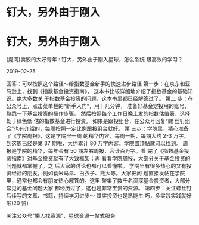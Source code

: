 # 钉大，另外由于刚入

# 钉大，另外由于刚入

(提问)卖胶的大好青年 : 钉大，另外由于刚入星球，怎么系统 跟高效的学习？

2019-02-25

回答：可以按照这个路径～给指数基金新手的快速进步路径 第一步：在京东和亚马逊上，找到《指数基金投资指南》， 这本书比较详细地介绍了指数基金的基础知识。绝大多数关 于指数基金投资的问题，这本书里都已经解答过了。 第二 步：在公众号上，点击菜单栏的“新手入门”，用十几分钟， 准备好基金定投用的账号，熟悉一下基金投资的操作步骤。 然后按照每个工作日晚上发的指数估值表，选择处于绿色低 估的指数基金进行投资。 如果是跟投组合，在公众号回复“螺 丝钉组合”也有介绍的，每周按照一定比例跟投组合就好。 第 三步：学院里，精心准备了《学院周报》，这是学院里一周 的精华内容，每周一期，每期大约 2-3 万字。到这周已经是第 37 期啦，大约累计 80 万字内容。学院置顶帖就可以找到。 周 报是学院的精华，每年会有 50 期左右周报，合计百万字。看 完了《指数基金投资指南》对基金投资就有了大致框架；再 看看学院周报，大部分关于基金投资的问题就都掌握了。之 后大家的讨论也都可以看懂啦。 学院里有很多热心的又有投 资经验的朋友，例如食米马伞、白衣子、熊大等。大家把问 题直接发帖在学院里，通常也都会有朋友热心解答的。这里 聚集了数千名资深基金投资者，大部分常见的基金问题大家 都经历过了，这也是非常宝贵的资源。 第四步：关注螺丝钉 后续写的文章、书籍，持续学习进步～ 其实投资也是熟能生 巧，多实践实践就好啦(20 赞)

关注公众号"懒人找资源"，星球资源一站式服务